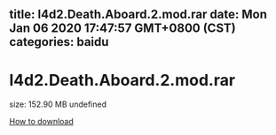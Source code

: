 
title: l4d2.Death.Aboard.2.mod.rar
date: Mon Jan 06 2020 17:47:57 GMT+0800 (CST)    
categories: baidu
---

# l4d2.Death.Aboard.2.mod.rar
size: 152.90 MB
 undefined
 

[How to download](https://bpcam.bemobtrk.com/go/2ceec3aa-1ca2-46d6-b9ff-aaa5c184517c?jno=4331)